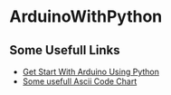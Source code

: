 # ArduinoWithPython
## Some Usefull Links
<ul>
  <li><a href=https://pythonforundergradengineers.com/python-arduino-LED.html>Get Start With Arduino Using Python</a></li>
  <li><a href=https://www.w3resource.com/python-exercises/python-basic-exercise-86.php>Some usefull Ascii Code Chart</a></li>
</ul>  
